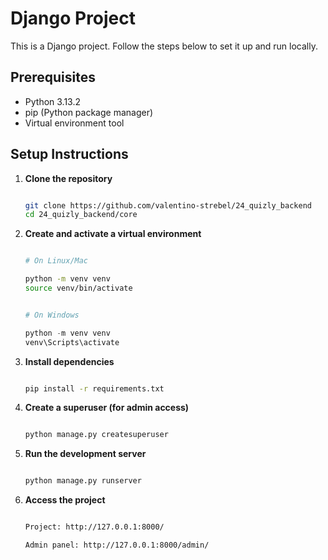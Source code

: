 # Django Project

This is a Django project. Follow the steps below to set it up and run locally.

## Prerequisites

- Python 3.13.2
- pip (Python package manager)
- Virtual environment tool

## Setup Instructions

1. **Clone the repository**

   ```bash

   git clone https://github.com/valentino-strebel/24_quizly_backend
   cd 24_quizly_backend/core

   ```

2. **Create and activate a virtual environment**

   ```bash

   # On Linux/Mac

   python -m venv venv
   source venv/bin/activate

   ```

   ```powershell

   # On Windows

   python -m venv venv
   venv\Scripts\activate

   ```

3. **Install dependencies**

   ```bash

   pip install -r requirements.txt

   ```

4. **Create a superuser (for admin access)**

   ```bash

   python manage.py createsuperuser

   ```

5. **Run the development server**

   ```bash

   python manage.py runserver

   ```

6. **Access the project**

   ```bash

   Project: http://127.0.0.1:8000/

   Admin panel: http://127.0.0.1:8000/admin/

   ```
